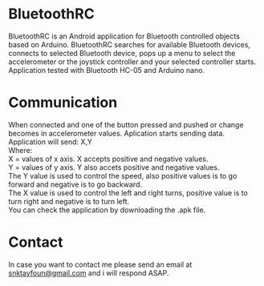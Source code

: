 # BluetoothRC
BluetoothRC is an Android application for Bluetooth controlled objects based on Arduino. BluetoothRC searches for available Bluetooth devices, connects to selected Bluetooth device, pops up a menu to select the accelerometer or the joystick controller and your selected controller starts. Application tested with Bluetooth HC-05 and Arduino nano.

# Communication
When connected and one of the button pressed and pushed or change becomes in accelerometer values. Aplication starts sending data. Application will send: X,Y<br>
Where: <br>
       X = values of x axis. X accepts positive and negative values. <br>
       Y = values of y axis. Y also accets positive and negative values.<br>
       The Y value is used to control the speed, also positive values is to go forward and negative is to go backward.<br>
       The X value is used to control the left and right turns, positive value is to turn right and negative is to turn left.<br>
       You can check the application by downloading the .apk file.
       
# Contact
In case you want to contact me please send an email at snktayfoun@gmail.com and i will respond ASAP.
